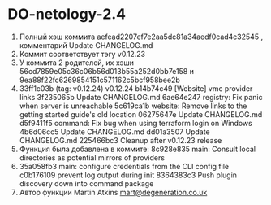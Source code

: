 # DO-netology-2.4
1. Полный хэш коммита aefead2207ef7e2aa5dc81a34aedf0cad4c32545 , комментарий   Update CHANGELOG.md
2. Коммит соответствует тэгу v0.12.23
3. У коммита 2 родителей, их хэши 56cd7859e05c36c06b56d013b55a252d0bb7e158 и 9ea88f22fc6269854151c571162c5bcf958bee2b
4. 33ff1c03b (tag: v0.12.24) v0.12.24
   b14b74c49 [Website] vmc provider links
   3f235065b Update CHANGELOG.md
   6ae64e247 registry: Fix panic when server is unreachable
   5c619ca1b website: Remove links to the getting started guide's old location
   06275647e Update CHANGELOG.md
   d5f9411f5 command: Fix bug when using terraform login on Windows
   4b6d06cc5 Update CHANGELOG.md
   dd01a3507 Update CHANGELOG.md
   225466bc3 Cleanup after v0.12.23 release
5. Функция была добавлена в коммите: 8c928e835 main: Consult local directories as potential mirrors of providers
6. 35a058fb3 main: configure credentials from the CLI config file
   c0b176109 prevent log output during init
   8364383c3 Push plugin discovery down into command package
7. Автор функции Martin Atkins <mart@degeneration.co.uk>

